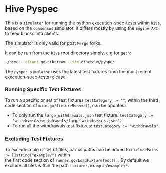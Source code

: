 # Hive Pyspec

This is a `simulator` for running the python [execution-spec-tests](https://github.com/ethereum/execution-spec-tests) within [`hive`](https://github.com/ethereum/hive), based on the `consensus` simulator. It differs mostly by using the `Engine API` to feed blocks into clients. 

The simulator is only valid for post `Merge` forks.

It can be run from the `hive` root directory simply, e.g for `geth`:
```sh
./hive --client go-ethereum --sim ethereum/pyspec
```

The `pyspec simulator` uses the latest test fixtures from the
most recent execution-spec-tests [release](https://github.com/ethereum/execution-spec-tests/releases).


### Running Specific Test Fixtures

To run a specific or set of test fixtures `testCategory := ""`, within the third code section of `main.go/fixtureRunner()`, can be updated:
- To only run the `large_withdrawals.json` test fixture: `testCategory := "withdrawals/withdrawals/large_withdrawals.json"`.
- To run all the withdrawals test fixtures: `testCategory := "withdrawals"`.

### Excluding Test Fixtures

To exclude a file or set of files, partial paths can be added to `excludePaths := []string{"example/"}` within \
the first code section of `runner.go/LoadFixtureTests()`. By default we exclude all files within the path `fixtures/example/example/*`. 

